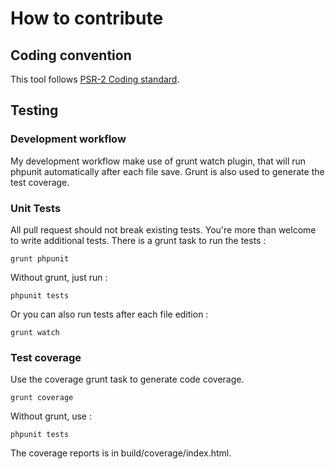 # How to contribute

## Coding convention

This tool follows [PSR-2 Coding standard](https://github.com/php-fig/fig-standards/blob/master/accepted/PSR-2-coding-style-guide.md).
## Testing

### Development workflow

My development workflow make use of grunt watch plugin, that will run phpunit automatically after each file save. Grunt is also used to generate the test coverage.

### Unit Tests

All pull request should not break existing tests. You're more than welcome to write additional tests. There is a grunt task to run the tests :

    grunt phpunit

Without grunt, just run :

    phpunit tests

Or you can also run tests after each file edition :

	grunt watch

### Test coverage

Use the coverage grunt task to generate code coverage.

    grunt coverage

Without grunt, use :

	phpunit tests


The coverage reports is in build/coverage/index.html.

